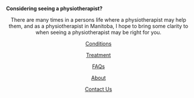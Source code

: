 **Considering seeing a physiotherapist?**

<center>
   
There are many times in a persons life where a physiotherapist may help them, and as a physiotherapist in Manitoba, I hope to bring some clarity to when seeing a physiotherapist may be right for you. 

</center>

<div align="center">
   
[Conditions](https://klattphysio.github.io/conditions)

[Treatment](https://klattphysio.github.io/treatment) 
    
[FAQs](https://klattphysio.github.io/faqs)
    
[About](https://klattphysio.github.io/about)
    
[Contact Us](https://klattphysio.github.io/contact)

</div>
